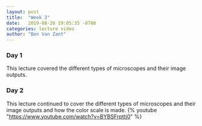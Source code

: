 ```yaml
---
layout: post
title:  "Week 3"
date:   2019-08-26 19:05:35 -0700
categories: lecture video
author: "Ben Van Zant"
---
```


### Day 1  
This lecture covered the different types of microscopes and their image outputs.


### Day 2
This lecture continued to cover the different types of microscopes and their image outputs and how the color scale is made.
{% youtube "https://www.youtube.com/watch?v=BYBSFrpttj0" %}